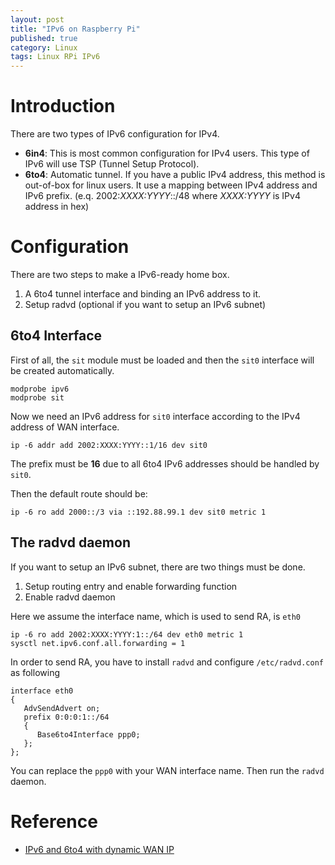 ```yaml
---
layout: post
title: "IPv6 on Raspberry Pi"
published: true
category: Linux
tags: Linux RPi IPv6
---
```


# Introduction #

There are two types of IPv6 configuration for IPv4.

* **6in4**: This is most common configuration for IPv4 users. This type of IPv6 will use TSP (Tunnel Setup Protocol).
* **6to4**: Automatic tunnel. If you have a public IPv4 address, this method is out-of-box for linux users. It use a mapping between IPv4 address and IPv6 prefix. (e.q. 2002:*XXXX:YYYY*::/48 where *XXXX:YYYY* is IPv4 address in hex)

# Configuration #
	
There are two steps to make a IPv6-ready home box.

1. A 6to4 tunnel interface and binding an IPv6 address to it.
2. Setup radvd (optional if you want to setup an IPv6 subnet)

## 6to4 Interface ##

First of all, the `sit` module must be loaded and then the `sit0` interface will be created automatically.

	modprobe ipv6
	modprobe sit

Now we need an  IPv6 address for `sit0` interface according to the IPv4 address of WAN interface.

	ip -6 addr add 2002:XXXX:YYYY::1/16 dev sit0

The prefix must be **16** due to all 6to4 IPv6 addresses should be handled by `sit0`.

Then the default route should be:

	ip -6 ro add 2000::/3 via ::192.88.99.1 dev sit0 metric 1

## The radvd daemon ##

If you want to setup an IPv6 subnet, there are two things must be done.

1. Setup routing entry and enable forwarding function
2. Enable radvd daemon

Here we assume the interface name, which is used to send RA, is `eth0`

	ip -6 ro add 2002:XXXX:YYYY:1::/64 dev eth0 metric 1
	sysctl net.ipv6.conf.all.forwarding = 1

In order to send RA, you have to install `radvd` and configure `/etc/radvd.conf` as following

	interface eth0
	{
	   AdvSendAdvert on;
	   prefix 0:0:0:1::/64
	   {
	      Base6to4Interface ppp0;
	   };
	};   

You can replace the `ppp0` with your WAN interface name.
Then run the `radvd` daemon.

# Reference #
* [IPv6 and 6to4 with dynamic WAN IP](http://blog.dev001.net/post/33503557513/dd-wrt-ipv6-and-6to4-with-dynamic-wan-ip)
